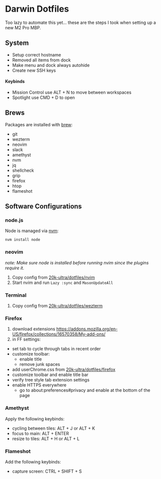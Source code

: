 # Darwin Dotfiles

Too lazy to automate this yet... these are the steps I took when setting up a new M2 Pro MBP.

## System

- Setup correct hostname
- Removed all items from dock
- Make menu and dock always autohide
- Create new SSH keys

#### Keybinds

- Mission Control use ALT + N to move between workspaces
- Spotlight use CMD + D to open

## Brews

Packages are installed with [brew](https://brew.sh/):

- git
- wezterm
- neovim
- slack
- amethyst
- nvm
- jq
- shellcheck
- grip
- firefox
- htop
- flameshot

## Software Configurations

### node.js

Node is managed via [nvm](https://github.com/nvm-sh/nvm):

`nvm install node`

### neovim

_note: Make sure node is installed before running nvim since the plugins require it._

1. Copy config from [20k-ultra/dotfiles/nvim](https://github.com/20k-ultra/dotfiles/tree/master/nvim)
2. Start nvim and run `Lazy :sync` and `MasonUpdateAll`

### Terminal

1. Copy config from [20k-ultra/dotfiles/wezterm](https://github.com/20k-ultra/dotfiles/tree/master/wezterm)

### Firefox

1. download extensions https://addons.mozilla.org/en-US/firefox/collections/16570358/My-add-ons/
2. in FF settings:

- set tab to cycle through tabs in recent order
- customize toolbar:
  - enable title
  - remove junk spaces
- add userChrome.css from [20k-ultra/dotfiles/firefox](https://github.com/20k-ultra/dotfiles/tree/master/firefox/chrome)
- customize toolbar and enable title bar
- verify tree style tab extension settings
- enable HTTPS everywhere
  - go to about:preferences#privacy and enable at the bottom of the page

### Amethyst

Apply the following keybinds:

- cycling between tiles: ALT + J or ALT + K
- focus to main: ALT + ENTER
- resize to tiles: ALT + H or ALT + L

### Flameshot

Add the following keybinds:

- capture screen: CTRL + SHIFT + S
